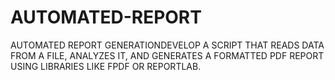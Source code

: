 # AUTOMATED-REPORT
AUTOMATED REPORT GENERATIONDEVELOP A SCRIPT THAT READS DATA FROM A FILE, ANALYZES IT, AND GENERATES A FORMATTED PDF REPORT USING LIBRARIES LIKE FPDF OR REPORTLAB.
